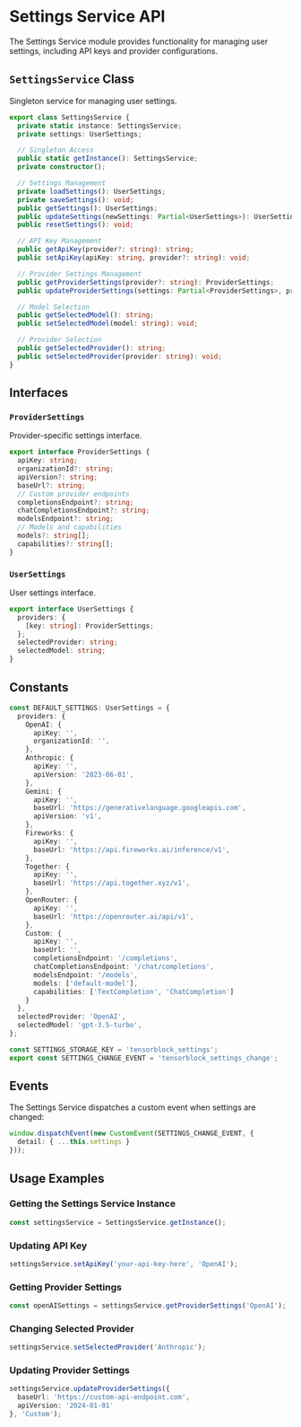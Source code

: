 # Settings Service API

The Settings Service module provides functionality for managing user settings, including API keys and provider configurations.

## `SettingsService` Class

Singleton service for managing user settings.

```typescript
export class SettingsService {
  private static instance: SettingsService;
  private settings: UserSettings;

  // Singleton Access
  public static getInstance(): SettingsService;
  private constructor();

  // Settings Management
  private loadSettings(): UserSettings;
  private saveSettings(): void;
  public getSettings(): UserSettings;
  public updateSettings(newSettings: Partial<UserSettings>): UserSettings;
  public resetSettings(): void;

  // API Key Management
  public getApiKey(provider?: string): string;
  public setApiKey(apiKey: string, provider?: string): void;

  // Provider Settings Management
  public getProviderSettings(provider?: string): ProviderSettings;
  public updateProviderSettings(settings: Partial<ProviderSettings>, provider?: string): void;

  // Model Selection
  public getSelectedModel(): string;
  public setSelectedModel(model: string): void;

  // Provider Selection
  public getSelectedProvider(): string;
  public setSelectedProvider(provider: string): void;
}
```

## Interfaces

### `ProviderSettings`

Provider-specific settings interface.

```typescript
export interface ProviderSettings {
  apiKey: string;
  organizationId?: string;
  apiVersion?: string;
  baseUrl?: string;
  // Custom provider endpoints
  completionsEndpoint?: string;
  chatCompletionsEndpoint?: string;
  modelsEndpoint?: string;
  // Models and capabilities
  models?: string[];
  capabilities?: string[];
}
```

### `UserSettings`

User settings interface.

```typescript
export interface UserSettings {
  providers: {
    [key: string]: ProviderSettings;
  };
  selectedProvider: string;
  selectedModel: string;
}
```

## Constants

```typescript
const DEFAULT_SETTINGS: UserSettings = {
  providers: {
    OpenAI: {
      apiKey: '',
      organizationId: '',
    },
    Anthropic: {
      apiKey: '',
      apiVersion: '2023-06-01',
    },
    Gemini: {
      apiKey: '',
      baseUrl: 'https://generativelanguage.googleapis.com',
      apiVersion: 'v1',
    },
    Fireworks: {
      apiKey: '',
      baseUrl: 'https://api.fireworks.ai/inference/v1',
    },
    Together: {
      apiKey: '',
      baseUrl: 'https://api.together.xyz/v1',
    },
    OpenRouter: {
      apiKey: '',
      baseUrl: 'https://openrouter.ai/api/v1',
    },
    Custom: {
      apiKey: '',
      baseUrl: '',
      completionsEndpoint: '/completions',
      chatCompletionsEndpoint: '/chat/completions',
      modelsEndpoint: '/models',
      models: ['default-model'],
      capabilities: ['TextCompletion', 'ChatCompletion']
    }
  },
  selectedProvider: 'OpenAI',
  selectedModel: 'gpt-3.5-turbo',
};

const SETTINGS_STORAGE_KEY = 'tensorblock_settings';
export const SETTINGS_CHANGE_EVENT = 'tensorblock_settings_change';
```

## Events

The Settings Service dispatches a custom event when settings are changed:

```typescript
window.dispatchEvent(new CustomEvent(SETTINGS_CHANGE_EVENT, {
  detail: { ...this.settings }
}));
```

## Usage Examples

### Getting the Settings Service Instance

```typescript
const settingsService = SettingsService.getInstance();
```

### Updating API Key

```typescript
settingsService.setApiKey('your-api-key-here', 'OpenAI');
```

### Getting Provider Settings

```typescript
const openAISettings = settingsService.getProviderSettings('OpenAI');
```

### Changing Selected Provider

```typescript
settingsService.setSelectedProvider('Anthropic');
```

### Updating Provider Settings

```typescript
settingsService.updateProviderSettings({
  baseUrl: 'https://custom-api-endpoint.com',
  apiVersion: '2024-01-01'
}, 'Custom');
``` 